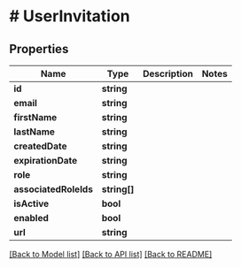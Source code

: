 # # UserInvitation

## Properties

Name | Type | Description | Notes
------------ | ------------- | ------------- | -------------
**id** | **string** |  |
**email** | **string** |  |
**firstName** | **string** |  |
**lastName** | **string** |  |
**createdDate** | **string** |  |
**expirationDate** | **string** |  |
**role** | **string** |  |
**associatedRoleIds** | **string[]** |  |
**isActive** | **bool** |  |
**enabled** | **bool** |  |
**url** | **string** |  |

[[Back to Model list]](../../README.md#models) [[Back to API list]](../../README.md#endpoints) [[Back to README]](../../README.md)
